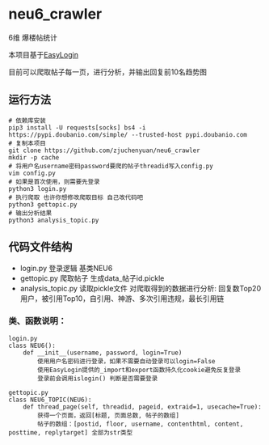 # neu6_crawler
6维 爆楼帖统计

本项目基于[EasyLogin](https://github.com/zjuchenyuan/EasyLogin)

目前可以爬取帖子每一页，进行分析，并输出回复前10名趋势图

## 运行方法

```
# 依赖库安装
pip3 install -U requests[socks] bs4 -i https://pypi.doubanio.com/simple/ --trusted-host pypi.doubanio.com
# 复制本项目
git clone https://github.com/zjuchenyuan/neu6_crawler
mkdir -p cache
# 将用户名username密码password要爬的帖子threadid写入config.py
vim config.py
# 如果是首次使用，则需要先登录
python3 login.py
# 执行爬取 也许你想修改爬取目标 自己改代码吧
python3 gettopic.py
# 输出分析结果
python3 analysis_topic.py
```

## 代码文件结构

- login.py 登录逻辑 基类NEU6
- gettopic.py 爬取帖子 生成data_帖子id.pickle
- analysis_topic.py 读取pickle文件 对爬取得到的数据进行分析: 回复数Top20用户，被引用Top10，自引用、神游、多次引用违规，最长引用链

### 类、函数说明：

```
login.py
class NEU6(): 
    def __init__(username, password, login=True)
        使用用户名密码进行登录，如果不需要自动登录可以login=False
        使用EasyLogin提供的_import和export函数持久化cookie避免反复登录
        登录前会调用islogin() 判断是否需要登录

gettopic.py
class NEU6_TOPIC(NEU6):
    def thread_page(self, threadid, pageid, extraid=1, usecache=True):
        获得一个页面，返回[标题, 页面总数, 帖子的数组]
        帖子的数组：[postid, floor, username, contenthtml, content, posttime, replytarget] 全部为str类型
```
